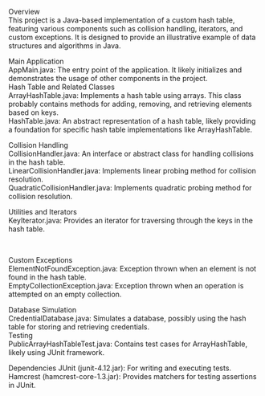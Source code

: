 Overview
<br>
This project is a Java-based implementation of a custom hash table, featuring various components such as collision handling, iterators, and custom exceptions. It is designed to provide an illustrative example of data structures and algorithms in Java.


Main Application
<br>
AppMain.java: The entry point of the application. It likely initializes and demonstrates the usage of other components in the project.
<br>
Hash Table and Related Classes
<br>
ArrayHashTable.java: Implements a hash table using arrays. This class probably contains methods for adding, removing, and retrieving elements based on keys.
<br>
HashTable.java: An abstract representation of a hash table, likely providing a foundation for specific hash table implementations like ArrayHashTable.
<br>

Collision Handling
<br>
CollisionHandler.java: An interface or abstract class for handling collisions in the hash table.
<br>
LinearCollisionHandler.java: Implements linear probing method for collision resolution.
<br>
QuadraticCollisionHandler.java: Implements quadratic probing method for collision resolution.
<br>

Utilities and Iterators
<br>
KeyIterator.java: Provides an iterator for traversing through the keys in the hash table.

<br>

Custom Exceptions
<br>
ElementNotFoundException.java: Exception thrown when an element is not found in the hash table.
<br>
EmptyCollectionException.java: Exception thrown when an operation is attempted on an empty collection.
<br>

Database Simulation
<br>
CredentialDatabase.java: Simulates a database, possibly using the hash table for storing and retrieving credentials.
<br>
Testing
<br>
PublicArrayHashTableTest.java: Contains test cases for ArrayHashTable, likely using JUnit framework.

Dependencies
JUnit (junit-4.12.jar): For writing and executing tests.
Hamcrest (hamcrest-core-1.3.jar): Provides matchers for testing assertions in JUnit.
